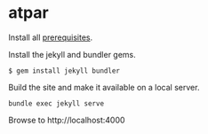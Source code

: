 # atpar

Install all [prerequisites](https://jekyllrb.com/docs/installation/).

Install the jekyll and bundler gems.
```
$ gem install jekyll bundler
```
Build the site and make it available on a local server.
```
bundle exec jekyll serve
```
Browse to http://localhost:4000
